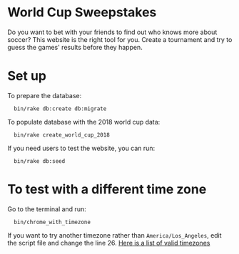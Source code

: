 # World Cup Sweepstakes

Do you want to bet with your friends to find out who knows more about soccer?
This website is the right tool for you. Create a tournament and try to guess
the games' results before they happen.

# Set up

To prepare the database:

```
  bin/rake db:create db:migrate
```

To populate database with the 2018 world cup data:

```
  bin/rake create_world_cup_2018
```

If you need users to test the website, you can run:

```
  bin/rake db:seed
```


# To test with a different time zone

Go to the terminal and run:

```
  bin/chrome_with_timezone
```

If you want to try another timezone rather than `America/Los_Angeles`, edit the
script file and change the line 26. [Here is a list of valid timezones](https://en.wikipedia.org/wiki/List_of_tz_database_time_zones)
